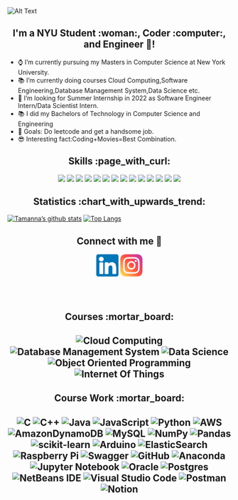 ![Alt Text](https://user-images.githubusercontent.com/85683392/147534224-b1fb5ee4-3260-4c15-b76c-3eb09202c982.gif)

<h2 align="center">
I'm a NYU Student :woman:, Coder :computer:, and Engineer 🎨!
</h2> 

- :watch: I’m currently pursuing my Masters in Computer Science at New York University.
- :books: I’m currently doing courses Cloud Computing,Software Engineering,Database Management System,Data Science etc.
- :telescope: I’m looking for Summer Internship in 2022 as Software Engineer Intern/Data Scientist Intern.
- 📚 I did my Bachelors of Technology in Computer Science and Engineering
- :pushpin: Goals: Do leetcode and get a handsome job.
- :sunglasses: Interesting fact:Coding+Movies=Best Combination.

<h2 align="center">
Skills :page_with_curl:
</h2>

<p align="center">
<a href="https://github.com/badges/shields/graphs/contributors" alt="Contributors">
        <img src="https://img.shields.io/badge/C-Advance-blue" /></a>
<a href="https://github.com/badges/shields/graphs/contributors" alt="Contributors">
        <img src="https://img.shields.io/badge/C%2B%2B-Advance-blue" /></a>
<a href="https://github.com/badges/shields/graphs/contributors" alt="Contributors">
        <img src="https://img.shields.io/badge/Java-Advance-blue" /></a>
<a href="https://github.com/badges/shields/graphs/contributors" alt="Contributors">
        <img src="https://img.shields.io/badge/Python-Advance-blue" /></a>
<a href="https://github.com/badges/shields/graphs/contributors" alt="Contributors">
        <img src="https://img.shields.io/badge/SQL-Advance-blue" /></a>
<a href="https://github.com/badges/shields/graphs/contributors" alt="Contributors">
        <img src="https://img.shields.io/badge/Postgresql-Advance-blue" /></a>
<a href="https://github.com/badges/shields/graphs/contributors" alt="Contributors">
        <img src="https://img.shields.io/badge/Streamlit-Advance-blue" /></a>
<a href="https://github.com/badges/shields/graphs/contributors" alt="Contributors">
        <img src="https://img.shields.io/badge/HTML-Intermediate-orange" /></a>
<a href="https://github.com/badges/shields/graphs/contributors" alt="Contributors">
        <img src="https://img.shields.io/badge/CSS-Intermediate-orange" /></a>
<a href="https://github.com/badges/shields/graphs/contributors" alt="Contributors">
        <img src="https://img.shields.io/badge/Javascript-Intermediate-orange" /></a>
<a href="https://github.com/badges/shields/graphs/contributors" alt="Contributors">
        <img src="https://img.shields.io/badge/Arduino%20IDE-Intermediate-orange" /></a>
<a href="https://github.com/badges/shields/graphs/contributors" alt="Contributors">
        <img src="https://img.shields.io/badge/Raspberry%20Pi-Intermediate-orange" /></a>
<a href="https://github.com/badges/shields/graphs/contributors" alt="Contributors">
        <img src="https://img.shields.io/badge/AWS-Beginner-yellow" /></a>
<a href="https://github.com/badges/shields/graphs/contributors" alt="Contributors">
        <img src="https://img.shields.io/badge/Postman-Beginner-yellow" /></a>
</p>
        
<h2 align="center"> 
Statistics :chart_with_upwards_trend:
</h2>

[![Tamanna’s github stats](https://github-readme-stats.vercel.app/api?username=manektamanna&show_icons=true&theme=highcontrast)](https://github.com/manektamanna)
[![Top Langs](https://github-readme-stats.vercel.app/api/top-langs/?username=manektamanna&layout=compact&show_icons=true&theme=highcontrast)](https://github.com/manektamanna)

        
<h2 align="center">
Connect with me 🤝 
</h2>
<p align="center">
<a href="https://www.linkedin.com/in/tm0407" align="center"><img align="center" src="https://raw.githubusercontent.com/manektamanna/manektamanna/main/images/linkedin.svg" alt="manektamanna | LinkedIn" width="50px"/></a>
<a href="https://www.instagram.com/tamannamanek/" align="center"><img align="center" src="https://raw.githubusercontent.com/manektamanna/manektamanna/main/images/instagram.svg" alt="manektamanna | Instagram" width="50px"/></a>
</p>


<br>
<br>

<h2 align="center">   
Courses :mortar_board:
<h2 align="center">

![Cloud Computing](https://img.shields.io/badge/Cloud%20Computing-0078d7.svg?style=for-the-badge&logo=cloud-computing&logoColor=white)
![Database Management System](https://img.shields.io/badge/Database%20Management%20System-0078d7.svg?style=for-the-badge&logo=database-management-system&logoColor=white)
![Data Science](https://img.shields.io/badge/Data%20Science-0078d7.svg?style=for-the-badge&logo=data-science&logoColor=white)
![Object Oriented Programming](https://img.shields.io/badge/Object%20Oriented%20Programming-0078d7.svg?style=for-the-badge&logo=object-oriented-programming&logoColor=white)
![Internet Of Things](https://img.shields.io/badge/Internet%20Of%20Things-0078d7.svg?style=for-the-badge&logo=internet-of-things&logoColor=black)
        
<h2 align="center">   
Course Work :mortar_board:
<h2 align="center">
 
![C](https://img.shields.io/badge/c-%2300599C.svg?style=for-the-badge&logo=c&logoColor=white)
![C++](https://img.shields.io/badge/c++-%2300599C.svg?style=for-the-badge&logo=c%2B%2B&logoColor=white)
![Java](https://img.shields.io/badge/java-%23ED8B00.svg?style=for-the-badge&logo=java&logoColor=white)
![JavaScript](https://img.shields.io/badge/javascript-%23323330.svg?style=for-the-badge&logo=javascript&logoColor=%23F7DF1E)
![Python](https://img.shields.io/badge/python-3670A0?style=for-the-badge&logo=python&logoColor=ffdd54)
![AWS](https://img.shields.io/badge/AWS-%23FF9900.svg?style=for-the-badge&logo=amazon-aws&logoColor=white)
![AmazonDynamoDB](https://img.shields.io/badge/Amazon%20DynamoDB-4053D6?style=for-the-badge&logo=Amazon%20DynamoDB&logoColor=white)
![MySQL](https://img.shields.io/badge/mysql-%2300f.svg?style=for-the-badge&logo=mysql&logoColor=white)
![NumPy](https://img.shields.io/badge/numpy-%23013243.svg?style=for-the-badge&logo=numpy&logoColor=white)
![Pandas](https://img.shields.io/badge/pandas-%23150458.svg?style=for-the-badge&logo=pandas&logoColor=white)
![scikit-learn](https://img.shields.io/badge/scikit--learn-%23F7931E.svg?style=for-the-badge&logo=scikit-learn&logoColor=white)
![Arduino](https://img.shields.io/badge/-Arduino-00979D?style=for-the-badge&logo=Arduino&logoColor=white)
![ElasticSearch](https://img.shields.io/badge/-ElasticSearch-005571?style=for-the-badge&logo=elasticsearch)
![Raspberry Pi](https://img.shields.io/badge/-RaspberryPi-C51A4A?style=for-the-badge&logo=Raspberry-Pi)
![Swagger](https://img.shields.io/badge/-Swagger-%23Clojure?style=for-the-badge&logo=swagger&logoColor=white)
![GitHub](https://img.shields.io/badge/github-%23121011.svg?style=for-the-badge&logo=github&logoColor=white)
![Anaconda](https://img.shields.io/badge/Anaconda-%2344A833.svg?style=for-the-badge&logo=anaconda&logoColor=white)
![Jupyter Notebook](https://img.shields.io/badge/jupyter-%23FA0F00.svg?style=for-the-badge&logo=jupyter&logoColor=white)
![Oracle](https://img.shields.io/badge/Oracle-F80000?style=for-the-badge&logo=oracle&logoColor=white)
![Postgres](https://img.shields.io/badge/postgres-%23316192.svg?style=for-the-badge&logo=postgresql&logoColor=white)
![NetBeans IDE](https://img.shields.io/badge/NetBeansIDE-1B6AC6.svg?style=for-the-badge&logo=apache-netbeans-ide&logoColor=white)
![Visual Studio Code](https://img.shields.io/badge/Visual%20Studio%20Code-0078d7.svg?style=for-the-badge&logo=visual-studio-code&logoColor=white)
![Postman](https://img.shields.io/badge/Postman-FF6C37?style=for-the-badge&logo=postman&logoColor=white)
![Notion](https://img.shields.io/badge/Notion-%23000000.svg?style=for-the-badge&logo=notion&logoColor=white)








        
 




